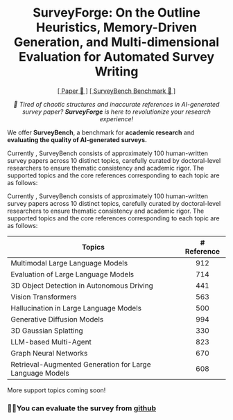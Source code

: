 <div align="center">
<h1>SurveyForge: On the Outline Heuristics, Memory-Driven Generation, and Multi-dimensional Evaluation for Automated Survey Writing</h1>

[[ Paper 📓 ]](https://arxiv.org/abs/2503.04629) [[ SurveyBench Benchmark 🤗 ]](https://huggingface.co/datasets/U4R/SurveyBench) 


<i>
🤩 Tired of chaotic structures and inaccurate references in AI-generated survey paper? <b>SurveyForge</b> is here to revolutionize your research experience!
</i>
</div>


We offer **SurveyBench**, a benchmark for **academic research** and **evaluating the quality of AI-generated surveys.**

Currently , SurveyBench consists of approximately 100 human-written survey papers across 10 distinct topics, carefully curated by doctoral-level researchers to ensure thematic consistency and academic rigor. The supported topics and the core references corresponding to each topic are as follows:

Currently , SurveyBench consists of approximately 100 human-written survey papers across 10 distinct topics, carefully curated by doctoral-level researchers to ensure thematic consistency and academic rigor. The supported topics and the core references corresponding to each topic are as follows:

| Topics                                                   | # Reference |
| -------------------------------------------------------- | :---------: |
| Multimodal Large Language Models                         |     912     |
| Evaluation of Large Language Models                      |     714     |
| 3D Object Detection in Autonomous Driving                |     441     |
| Vision Transformers                                      |     563     |
| Hallucination in Large Language Models                   |     500     |
| Generative Diffusion Models                              |     994     |
| 3D Gaussian Splatting                                    |     330     |
| LLM-based Multi-Agent                                    |     823     |
| Graph Neural Networks                                    |     670     |
| Retrieval-Augmented Generation for Large Language Models |     608     |

More support topics coming soon!

### 🧑‍💻You can evaluate the survey from [github](https://github.com/Alpha-Innovator/SurveyForge)

